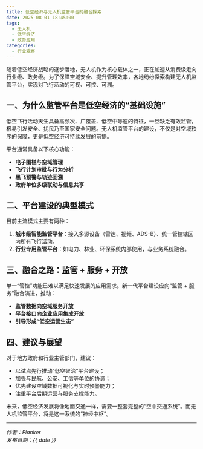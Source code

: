 ```yaml
---
title: 低空经济与无人机监管平台的融合探索
date: 2025-08-01 18:45:00
tags:
  - 无人机
  - 低空经济
  - 政务应用
categories:
  - 行业观察
---
```


随着低空经济战略的逐步落地，无人机作为核心载体之一，正在加速从消费级走向行业级、政务级。为了保障空域安全、提升管理效率，各地纷纷探索构建无人机监管平台，实现对飞行活动的可视、可控、可溯。

## 一、为什么监管平台是低空经济的“基础设施”

低空飞行活动天生具备高频次、广覆盖、低空中等速的特征，一旦缺乏有效监管，极易引发安全、扰民乃至国家安全问题。无人机监管平台的建设，不仅是对空域秩序的保障，更是低空经济可持续发展的前提。

平台通常具备以下核心功能：

- **电子围栏与空域管理**
- **飞行计划审批与行为分析**
- **黑飞预警与轨迹回溯**
- **政府单位多级联动与信息共享**

## 二、平台建设的典型模式

目前主流模式主要有两种：

1. **城市级智能监管平台**：接入多源设备（雷达、视频、ADS-B）、统一管控辖区内所有飞行活动。
2. **行业专用监管平台**：如电力、林业、环保系统内部使用，与业务系统融合。

## 三、融合之路：监管 + 服务 + 开放

单一“管控”功能已难以满足快速发展的应用需求。新一代平台建设应向“监管 + 服务”融合演进，推动：

- **监管数据向空域服务开放**
- **平台接口向企业应用集成开放**
- **引导形成“低空运营生态”**

## 四、建议与展望

对于地方政府和行业主管部门，建议：

- 以试点先行推动“低空智治”平台建设；
- 加强与民航、公安、工信等单位的协调；
- 优先建设空域数据可视化与实时预警能力；
- 注重平台后期运营与服务支撑能力。

未来，低空经济发展将像地面交通一样，需要一整套完整的“空中交通系统”。而无人机监管平台，将是这一系统的“神经中枢”。

---

*作者：Flanker  
发布日期：{{ date }}*
